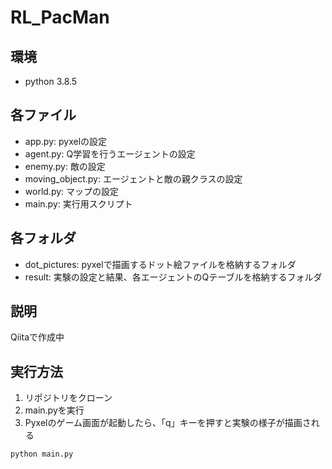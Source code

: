 # RL_PacMan
## 環境
- python 3.8.5
## 各ファイル
- app.py: pyxelの設定
- agent.py: Q学習を行うエージェントの設定
- enemy.py: 敵の設定
- moving_object.py: エージェントと敵の親クラスの設定
- world.py: マップの設定
- main.py: 実行用スクリプト

## 各フォルダ
- dot_pictures: pyxelで描画するドット絵ファイルを格納するフォルダ
- result: 実験の設定と結果、各エージェントのQテーブルを格納するフォルダ

## 説明
Qiitaで作成中

## 実行方法
1. リポジトリをクローン
2. main.pyを実行
3. Pyxelのゲーム画面が起動したら、「q」キーを押すと実験の様子が描画される
~~~
python main.py
~~~
